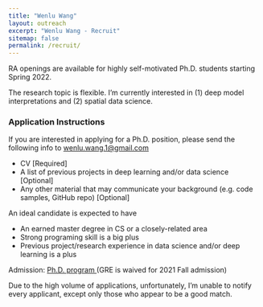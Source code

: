 ```yaml
---
title: "Wenlu Wang" 
layout: outreach
excerpt: "Wenlu Wang - Recruit"
sitemap: false
permalink: /recruit/
---
```


RA openings are available for highly self-motivated Ph.D. students starting Spring 2022.

The research topic is flexible. I’m currently interested in (1) deep model interpretations and (2) spatial data science.

 

### Application Instructions
If you are interested in applying for a Ph.D. position, please send the following info to wenlu.wang.1@gmail.com

 
- CV [Required]
- A list of previous projects in deep learning and/or data science [Optional]
- Any other material that may communicate your background (e.g. code samples, GitHub repo) [Optional]

 
An ideal candidate is expected to have

-  An earned master degree in CS or a closely-related area
-  Strong programing skill is a big plus
-  Previous project/research experience in data science and/or deep learning is a plus

 
Admission: <a href="https://gradschool.tamucc.edu/degrees/science/geo_comp_sci.html"> Ph.D. program </a>(GRE is waived for 2021 Fall admission)

 
Due to the high volume of applications, unfortunately, I’m unable to notify every applicant, except only those who appear to be a good match.


